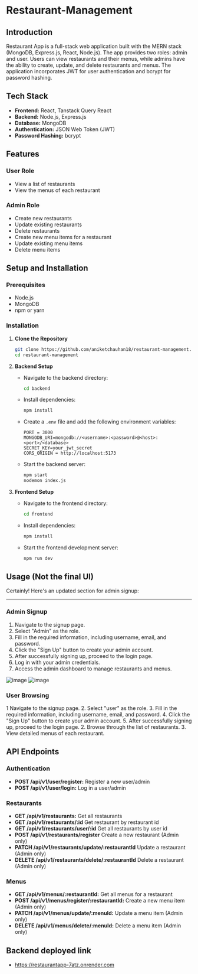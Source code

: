 # Restaurant-Management

## Introduction

Restaurant App is a full-stack web application built with the MERN stack (MongoDB, Express.js, React, Node.js). The app provides two roles: admin and user. Users can view restaurants and their menus, while admins have the ability to create, update, and delete restaurants and menus. The application incorporates JWT for user authentication and bcrypt for password hashing.

## Tech Stack

- **Frontend:** React, Tanstack Query React
- **Backend:** Node.js, Express.js
- **Database:** MongoDB
- **Authentication:** JSON Web Token (JWT)
- **Password Hashing:** bcrypt

## Features

### User Role

- View a list of restaurants
- View the menus of each restaurant

### Admin Role

- Create new restaurants
- Update existing restaurants
- Delete restaurants
- Create new menu items for a restaurant
- Update existing menu items
- Delete menu items

## Setup and Installation

### Prerequisites

- Node.js
- MongoDB
- npm or yarn

### Installation

1. **Clone the Repository**

   ```bash
   git clone https://github.com/aniketchauhan18/restaurant-management.git
   cd restaurant-management
   ```

2. **Backend Setup**

   - Navigate to the backend directory:
     ```bash
     cd backend
     ```
   - Install dependencies:
     ```bash
     npm install
     ```
   - Create a `.env` file and add the following environment variables:
     ```plaintext
     PORT = 3000
     MONGODB_URI=mongodb://<username>:<password>@<host>:<port>/<database>
     SECRET_KEY=your_jwt_secret
     CORS_ORIGIN = http://localhost:5173
     ```
   - Start the backend server:
     ```bash
     npm start
     nodemon index.js
     ```

3. **Frontend Setup**
   - Navigate to the frontend directory:
     ```bash
     cd frontend
     ```
   - Install dependencies:
     ```bash
     npm install
     ```
   - Start the frontend development server:
     ```bash
     npm run dev
     ```

## Usage (Not the final UI)

Certainly! Here's an updated section for admin signup:

---

### Admin Signup

1. Navigate to the signup page.
2. Select "Admin" as the role.
3. Fill in the required information, including username, email, and password.
4. Click the "Sign Up" button to create your admin account.
5. After successfully signing up, proceed to the login page.
6. Log in with your admin credentials.
7. Access the admin dashboard to manage restaurants and menus.

![image](https://github.com/aniketchauhan18/restaurant-management/assets/132349103/c74c14ec-b6e1-45f7-bd24-1211a94b07f1)
![image](https://github.com/aniketchauhan18/restaurant-management/assets/132349103/7c7d62da-80d6-4202-a606-53af2b58961c)

### User Browsing

1 Navigate to the signup page. 2. Select "user" as the role. 3. Fill in the required information, including username, email, and password. 4. Click the "Sign Up" button to create your admin account. 5. After successfully signing up, proceed to the login page. 2. Browse through the list of restaurants. 3. View detailed menus of each restaurant.

## API Endpoints

### Authentication

- **POST /api/v1/user/register:** Register a new user/admin
- **POST /api/v1/user/login:** Log in a user/admin

### Restaurants

- **GET /api/v1/restaurants:** Get all restaurants
- **GET /api/v1/restaurants/:id** Get restaurant by restaurant id
- **GET /api/v1/restaurants/user/:id** Get all restaurants by user id
- **POST /api/v1/restaurants/register** Create a new restaurant (Admin only)
- **PATCH /api/v1/restaurants/update/:restaurantId** Update a restaurant (Admin only)
- **DELETE /api/v1/restaurants/delete/:restaurantId** Delete a restaurant (Admin only)

### Menus

- **GET /api/v1/menus/:restaurantId:** Get all menus for a restaurant
- **POST /api/v1/menus/register/:restaurantId:** Create a new menu item (Admin only)
- **PATCH /api/v1/menus/update/:menuId:** Update a menu item (Admin only)
- **DELETE /api/v1/menus/delete/:menuId:** Delete a menu item (Admin only)

## Backend deployed link

- https://restaurantapp-7atz.onrender.com

